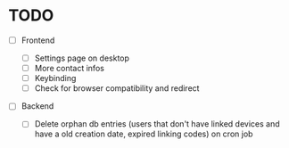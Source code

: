 # TODO

- [ ] Frontend

  - [ ] Settings page on desktop
  - [ ] More contact infos
  - [ ] Keybinding
  - [ ] Check for browser compatibility and redirect

- [ ] Backend

  - [ ] Delete orphan db entries (users that don't have linked devices and have a old creation date, expired linking codes) on cron job
